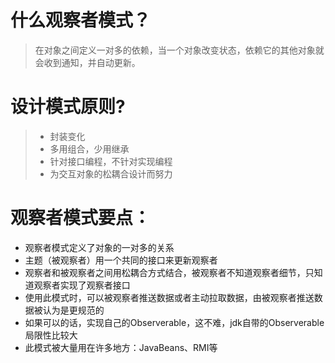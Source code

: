 # 什么观察者模式？
> 在对象之间定义一对多的依赖，当一个对象改变状态，依赖它的其他对象就会收到通知，并自动更新。
# 设计模式原则?
>  + 封装变化
>  + 多用组合，少用继承
>  + 针对接口编程，不针对实现编程
>  + 为交互对象的松耦合设计而努力

# 观察者模式要点：
+ 观察者模式定义了对象的一对多的关系
+ 主题（被观察者）用一个共同的接口来更新观察者
+ 观察者和被观察者之间用松耦合方式结合，被观察者不知道观察者细节，只知道观察者实现了观察者接口
+ 使用此模式时，可以被观察者推送数据或者主动拉取数据，由被观察者推送数据被认为是更规范的
+ 如果可以的话，实现自己的Observerable，这不难，jdk自带的Observerable局限性比较大
+ 此模式被大量用在许多地方：JavaBeans、RMI等
